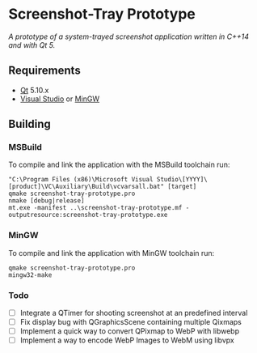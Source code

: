 # Screenshot-Tray Prototype
*A prototype of a system-trayed screenshot application written in C++14 and with Qt 5.*

## Requirements
* [Qt](https://www.qt.io/download-qt-installer) 5.10.x
* [Visual Studio](https://visualstudio.microsoft.com/) or [MinGW](http://mingw.org/)

## Building
### MSBuild
To compile and link the application with the MSBuild toolchain run:
```
"C:\Program Files (x86)\Microsoft Visual Studio\[YYYY]\[product]\VC\Auxiliary\Build\vcvarsall.bat" [target]
qmake screenshot-tray-prototype.pro
nmake [debug|release]
mt.exe -manifest ..\screenshot-tray-prototype.mf -outputresource:screenshot-tray-prototype.exe
```

### MinGW
To compile and link the application with MinGW toolchain run:
```
qmake screenshot-tray-prototype.pro
mingw32-make
```

### Todo
- [ ] Integrate a QTimer for shooting screenshot at an predefined interval
- [ ] Fix display bug with QGraphicsScene containing multiple Qixmaps
- [ ] Implement a quick way to convert QPixmap to WebP with libwebp
- [ ] Implement a way to encode WebP Images to WebM using libvpx

